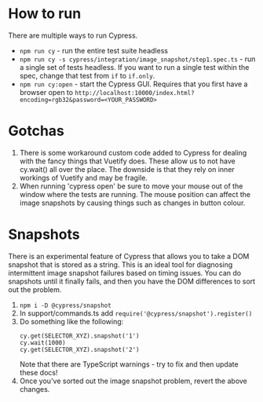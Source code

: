 
# How to run

There are multiple ways to run Cypress.

- `npm run cy` - run the entire test suite headless
- `npm run cy -s cypress/integration/image_snapshot/step1.spec.ts` - run a
  single set of tests headless. If you want to run a single test within the
  spec, change that test from `if` to `if.only`.
- `npm run cy:open` - start the Cypress GUI. Requires that you first have a
  browser open to
  `http://localhost:10000/index.html?encoding=rgb32&password=<YOUR_PASSWORD>`

# Gotchas

1. There is some workaround custom code added to Cypress for dealing with the
   fancy things that Vuetify does. These allow us to not have cy.wait() all over
   the place. The downside is that they rely on inner workings of Vuetify and
   may be fragile.
1. When running 'cypress open' be sure to move your mouse out of the window
   where the tests are running. The mouse position can affect the image
   snapshots by causing things such as changes in button colour.

# Snapshots

There is an experimental feature of Cypress that allows you to take a DOM
snapshot that is stored as a string. This is an ideal tool for diagnosing
intermittent image snapshot failures based on timing issues. You can do
snapshots until it finally fails, and then you have the DOM differences to sort
out the problem.
1. `npm i -D @cypress/snapshot`
1. In support/commands.ts add `require('@cypress/snapshot').register()`
1. Do something like the following:
   ```
   cy.get(SELECTOR_XYZ).snapshot('1')
   cy.wait(1000)
   cy.get(SELECTOR_XYZ).snapshot('2')
   ```
   Note that there are TypeScript warnings - try to fix and then update these
   docs!
1. Once you've sorted out the image snapshot problem, revert the above changes.
